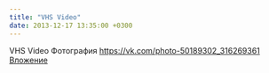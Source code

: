 ```yaml
---
title: "VHS Video"
date: 2013-12-17 13:35:00 +0300
---
```


VHS Video
Фотография
<a class="vk-attach" href="https://vk.com/photo-50189302_316269361">https://vk.com/photo-50189302_316269361</a>
<a class="vk-attach" href="https://vk.com/photo-50189302_316269361">Вложение</a>
